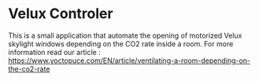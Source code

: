 # Velux Controler

This is a small application that automate the opening of motorized Velux skylight windows depending on the CO2 rate inside a room.
For more information read our article : https://www.yoctopuce.com/EN/article/ventilating-a-room-depending-on-the-co2-rate
